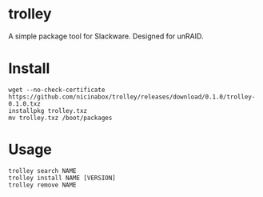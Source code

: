 # trolley

A simple package tool for Slackware. Designed for unRAID.

# Install

    wget --no-check-certificate https://github.com/nicinabox/trolley/releases/download/0.1.0/trolley-0.1.0.txz
    installpkg trolley.txz
    mv trolley.txz /boot/packages

# Usage

    trolley search NAME
    trolley install NAME [VERSION]
    trolley remove NAME
